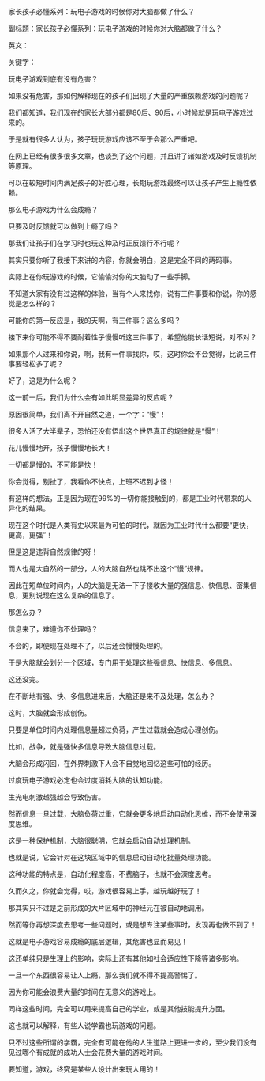 家长孩子必懂系列：玩电子游戏的时候你对大脑都做了什么？

副标题：家长孩子必懂系列：玩电子游戏的时候你对大脑都做了什么？

英文：

关键字：



玩电子游戏到底有没有危害？

如果没有危害，那如何解释现在的孩子们出现了大量的严重依赖游戏的问题呢？



我们都知道，我们现在的家长大部分都是80后、90后，小时候就是玩电子游戏过来的。

于是就有很多人认为，孩子玩玩游戏应该不至于会那么严重吧。



在网上已经有很多很多文章，也谈到了这个问题，并且讲了诸如游戏及时反馈机制等原理。

可以在较短时间内满足孩子的好胜心理，长期玩游戏最终可以让孩子产生上瘾性依赖。



那么电子游戏为什么会成瘾？

只要及时反馈就可以做到上瘾了吗？

那我们让孩子们在学习时也玩这种及时正反馈行不行呢？

其实只要你听了我接下来讲的内容，你就会明白，这是完全不同的两码事。

实际上在你玩游戏的时候，它偷偷对你的大脑动了一些手脚。



不知道大家有没有过这样的体验，当有个人来找你，说有三件事要和你说，你的感觉是怎么样的？

可能你的第一反应是，我的天啊，有三件事？这么多吗？

接下来你可能不得不要耐着性子慢慢听这三件事了，希望他能长话短说，对不对？



如果那个人过来和你说，啊，我有一件事找你，哎，这时你会不会觉得，比说三件事要轻松多了呢？

好了，这是为什么呢？

这一前一后，我们为什么会有如此明显差异的反应呢？

原因很简单，我们离不开自然之道，一个字：“慢”！



很多人活了大半辈子，恐怕还没有悟出这个世界真正的规律就是“慢”！

花儿慢慢地开，孩子慢慢地长大！

一切都是慢的，不可能是快！



你会觉得，别扯了，我看你不快点，上班不迟到才怪！

有这样的想法，正是因为现在99%的一切你能接触到的，都是工业时代带来的人异化的结果。

现在这个时代是人类有史以来最为可怕的时代，就因为工业时代什么都要“更快，更高，更强”！

但是这是违背自然规律的呀！

而人也是大自然的一部分，人的大脑自然也跳不出这个“慢”规律。

因此在短单位时间内，人的大脑是无法一下子接收大量的强信息、快信息、密集信息，更别说现在这么复杂的信息了。



那怎么办？

信息来了，难道你不处理吗？

不会的，即便现在处理不了，以后还会慢慢处理的。

于是大脑就会划分一个区域，专门用于处理这些强信息、快信息、多信息。

这还没完。

在不断地有强、快、多信息进来后，大脑还是来不及处理，怎么办？

这时，大脑就会形成创伤。



只要是单位时间内处理信息量超过负荷，产生过载就会造成心理创伤。

比如，战争，就是强快多信息导致大脑信息过载。

大脑会形成闪回，在外界刺激下人会不自觉地回忆这些可怕的经历。

过度玩电子游戏必定也会过度消耗大脑的认知功能。

生光电刺激越强越会导致伤害。

然而信息一旦过载，大脑负荷过重，它就会更多地启动自动化思维，而不会使用深度思维。



这是一种保护机制，大脑很聪明，它就会启动自动处理机制。

也就是说，它会针对在这块区域中的信息启动自动化批量处理功能。

这种功能的特点是，自动化程度高，不费脑子，也就不会深度思考。



久而久之，你就会觉得，哎，游戏很容易上手，越玩越好玩了！

那其实只不过是之前形成的大片区域中的神经元在被自动地调用。

然而等你再想深度去思考一些问题时，或是想专注某些事时，发现再也做不到了！

这就是电子游戏容易成瘾的底层逻辑，其危害也显而易见！



这还单纯只是生理上的影响，实际上还有其他如社会适应性下降等诸多影响。

一旦一个东西很容易让人上瘾，那么我们就不得不提高警惕了。

因为你可能会浪费大量的时间在无意义的游戏上。

同样这些时间，完全可以用来提高自己的学业，或是其他技能提升方面。

这也就可以解释，有些人说学霸也玩游戏的问题。

只不过这些所谓的学霸，完全有可能在他的人生道路上更进一步的，至少我们没有见过哪个有成就的成功人士会花费大量的游戏时间。

要知道，游戏，终究是某些人设计出来玩人用的！